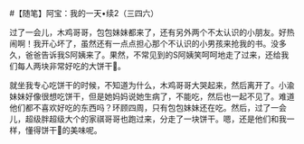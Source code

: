 #【随笔】阿宝：我的一天•续2（三四六）

过了一会儿，木鸡哥哥，包包妹妹都来了，还有另外两个不太认识的小朋友。好热闹啊！我开心坏了，虽然还有一点点担心那个不认识的小男孩来抢我的书。没多久，爸爸告诉我S阿姨来了。果然，不常见到的S阿姨笑呵呵地走了过来，还给我们每人两块非常好吃的大饼干🍪。

就坐我专心吃饼干的时候，不知道为什么，木鸡哥哥大哭起来，然后离开了。小渝妹妹好像很想吃饼干，但是她妈妈说她生病了，不能吃，然后也一起不见了。难道他们都不喜欢好吃的东西吗？环顾四周，只有包包妹妹还在吃。然后，过了一会儿，超级胖超级大个的家祺哥哥也跑过来，分走了一块饼干。嗯，还是他们和我一样，懂得饼干🍪的美味呢。